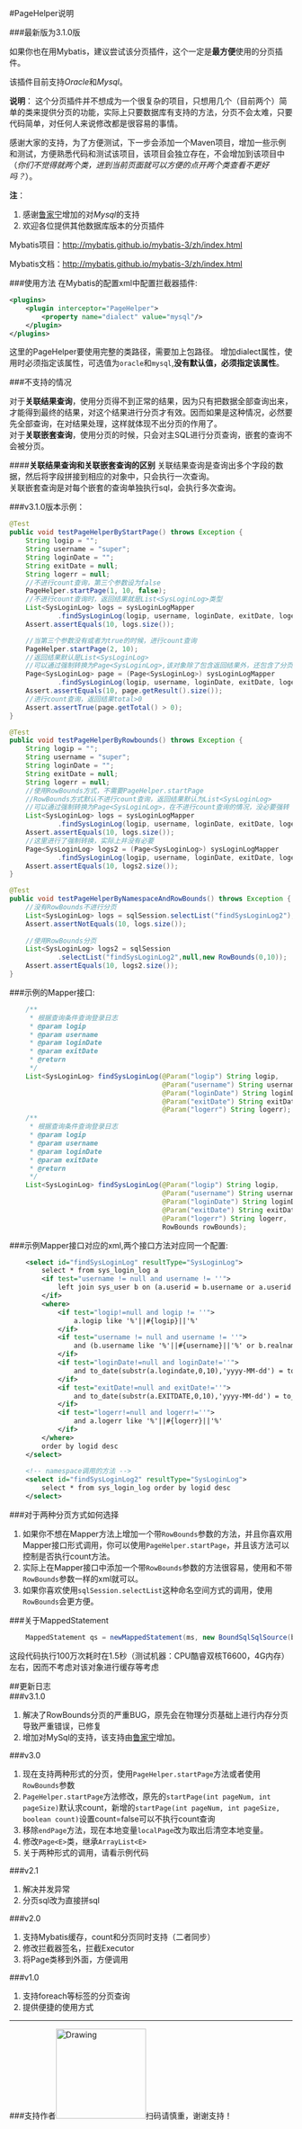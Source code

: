#PageHelper说明  

###最新版为3.1.0版  

如果你也在用Mybatis，建议尝试该分页插件，这个一定是<b>最方便</b>使用的分页插件。  

该插件目前支持<i>Oracle</i>和<i>Mysql</i>。  

**说明**：
这个分页插件并不想成为一个很复杂的项目，只想用几个（目前两个）简单的类来提供分页的功能，实际上只要数据库有支持的方法，分页不会太难，只要代码简单，对任何人来说修改都是很容易的事情。  

感谢大家的支持，为了方便测试，下一步会添加一个Maven项目，增加一些示例和测试，方便熟悉代码和测试该项目，该项目会独立存在，不会增加到该项目中（<i>你们不觉得就两个类，进到当前页面就可以方便的点开两个类查看不更好吗？</i>）。

**注**：   

1. 感谢[鲁家宁][1]增加的对<i>Mysql</i>的支持   
2. 欢迎各位提供其他数据库版本的分页插件  

Mybatis项目：http://mybatis.github.io/mybatis-3/zh/index.html

Mybatis文档：http://mybatis.github.io/mybatis-3/zh/index.html

###使用方法
在Mybatis的配置xml中配置拦截器插件:    
```xml
<plugins>
	<plugin interceptor="PageHelper">
        <property name="dialect" value="mysql"/>
	</plugin>
</plugins>
```   
这里的PageHelper要使用完整的类路径，需要加上包路径。
增加dialect属性，使用时必须指定该属性，可选值为```oracle```和```mysql```,<b>没有默认值，必须指定该属性</b>。


###不支持的情况   

对于<b>关联结果查询</b>，使用分页得不到正常的结果，因为只有把数据全部查询出来，才能得到最终的结果，对这个结果进行分页才有效。因而如果是这种情况，必然要先全部查询，在对结果处理，这样就体现不出分页的作用了。   
对于<b>关联嵌套查询</b>，使用分页的时候，只会对主SQL进行分页查询，嵌套的查询不会被分页。   
   
####**关联结果查询和关联嵌套查询的区别**
关联结果查询是查询出多个字段的数据，然后将字段拼接到相应的对象中，只会执行一次查询。  
关联嵌套查询是对每个嵌套的查询单独执行sql，会执行多次查询。

###v3.1.0版本示例：
```java
@Test
public void testPageHelperByStartPage() throws Exception {
    String logip = "";
    String username = "super";
    String loginDate = "";
    String exitDate = null;
    String logerr = null;
    //不进行count查询，第三个参数设为false
    PageHelper.startPage(1, 10, false);
    //不进行count查询时，返回结果就是List<SysLoginLog>类型
    List<SysLoginLog> logs = sysLoginLogMapper
            .findSysLoginLog(logip, username, loginDate, exitDate, logerr);
    Assert.assertEquals(10, logs.size());

    //当第三个参数没有或者为true的时候，进行count查询
    PageHelper.startPage(2, 10);
    //返回结果默认是List<SysLoginLog>
    //可以通过强制转换为Page<SysLoginLog>,该对象除了包含返回结果外，还包含了分页信息
    Page<SysLoginLog> page = (Page<SysLoginLog>) sysLoginLogMapper
            .findSysLoginLog(logip, username, loginDate, exitDate, logerr);
    Assert.assertEquals(10, page.getResult().size());
    //进行count查询，返回结果total>0
    Assert.assertTrue(page.getTotal() > 0);
}

@Test
public void testPageHelperByRowbounds() throws Exception {
    String logip = "";
    String username = "super";
    String loginDate = "";
    String exitDate = null;
    String logerr = null;
    //使用RowBounds方式，不需要PageHelper.startPage
    //RowBounds方式默认不进行count查询，返回结果默认为List<SysLoginLog>
    //可以通过强制转换为Page<SysLoginLog>，在不进行count查询的情况，没必要强转
    List<SysLoginLog> logs = sysLoginLogMapper
            .findSysLoginLog(logip, username, loginDate, exitDate, logerr, new RowBounds(0, 10));
    Assert.assertEquals(10, logs.size());
    //这里进行了强制转换，实际上并没有必要
    Page<SysLoginLog> logs2 = (Page<SysLoginLog>) sysLoginLogMapper
            .findSysLoginLog(logip, username, loginDate, exitDate, logerr, new RowBounds(0, 10));
    Assert.assertEquals(10, logs2.size());
}

@Test
public void testPageHelperByNamespaceAndRowBounds() throws Exception {
    //没有RowBounds不进行分页
    List<SysLoginLog> logs = sqlSession.selectList("findSysLoginLog2");
    Assert.assertNotEquals(10, logs.size());
    
    //使用RowBounds分页
    List<SysLoginLog> logs2 = sqlSession
            .selectList("findSysLoginLog2",null,new RowBounds(0,10));
    Assert.assertEquals(10, logs2.size());
}
```
###示例的Mapper接口:  
```java
    /**
     * 根据查询条件查询登录日志
     * @param logip
     * @param username
     * @param loginDate
     * @param exitDate
     * @return
     */
    List<SysLoginLog> findSysLoginLog(@Param("logip") String logip,
                                      @Param("username") String username,
                                      @Param("loginDate") String loginDate,
                                      @Param("exitDate") String exitDate,
                                      @Param("logerr") String logerr);
    /**
     * 根据查询条件查询登录日志
     * @param logip
     * @param username
     * @param loginDate
     * @param exitDate
     * @return
     */
    List<SysLoginLog> findSysLoginLog(@Param("logip") String logip,
                                      @Param("username") String username,
                                      @Param("loginDate") String loginDate,
                                      @Param("exitDate") String exitDate,
                                      @Param("logerr") String logerr,
                                      RowBounds rowBounds);
```
    
###示例Mapper接口对应的xml,两个接口方法对应同一个配置:    
```xml
    <select id="findSysLoginLog" resultType="SysLoginLog">
        select * from sys_login_log a
        <if test="username != null and username != ''">
            left join sys_user b on (a.userid = b.username or a.userid = b.userid)
        </if>
        <where>
            <if test="logip!=null and logip != ''">
                a.logip like '%'||#{logip}||'%'
            </if>
            <if test="username != null and username != ''">
                and (b.username like '%'||#{username}||'%' or b.realname like '%'||#{username}||'%')
            </if>
            <if test="loginDate!=null and loginDate!=''">
                and to_date(substr(a.logindate,0,10),'yyyy-MM-dd') = to_date(#{loginDate},'yyyy-MM-dd')
            </if>
            <if test="exitDate!=null and exitDate!=''">
                and to_date(substr(a.EXITDATE,0,10),'yyyy-MM-dd') = to_date(#{exitDate},'yyyy-MM-dd')
            </if>
            <if test="logerr!=null and logerr!=''">
                and a.logerr like '%'||#{logerr}||'%'
            </if>
        </where>
        order by logid desc
    </select>
    
    <!-- namespace调用的方法 -->
    <select id="findSysLoginLog2" resultType="SysLoginLog">
        select * from sys_login_log order by logid desc
    </select>
```
###对于两种分页方式如何选择   

1. 如果你不想在Mapper方法上增加一个带```RowBounds```参数的方法，并且你喜欢用Mapper接口形式调用，你可以使用```PageHelper.startPage```，并且该方法可以控制是否执行count方法。
2. 实际上在Mapper接口中添加一个带```RowBounds```参数的方法很容易，使用和不带```RowBounds```参数一样的xml就可以。
3. 如果你喜欢使用```sqlSession.selectList```这种命名空间方式的调用，使用```RowBounds```会更方便。

###关于MappedStatement  
```java
    MappedStatement qs = newMappedStatement(ms, new BoundSqlSqlSource(boundSql));
```
这段代码执行100万次耗时在1.5秒（测试机器：CPU酷睿双核T6600，4G内存）左右，因而不考虑对该对象进行缓存等考虑  

##更新日志   
###v3.1.0  
1. 解决了RowBounds分页的严重BUG，原先会在物理分页基础上进行内存分页导致严重错误，已修复
2. 增加对MySql的支持，该支持由[鲁家宁][1]增加。
  
###v3.0  
1. 现在支持两种形式的分页，使用```PageHelper.startPage```方法或者使用```RowBounds```参数  
2. ```PageHelper.startPage```方法修改，原先的```startPage(int pageNum, int pageSize)```默认求count，新增的```startPage(int pageNum, int pageSize, boolean count)```设置count=false可以不执行count查询  
3. 移除```endPage```方法，现在本地变量```localPage```改为取出后清空本地变量。
4. 修改```Page<E>```类，继承```ArrayList<E>```
5. 关于两种形式的调用，请看示例代码   
    
###v2.1    
1. 解决并发异常
2. 分页sql改为直接拼sql    

###v2.0  

1. 支持Mybatis缓存，count和分页同时支持（二者同步）  
2. 修改拦截器签名，拦截Executor
3. 将Page<E>类移到外面，方便调用

###v1.0  
1. 支持foreach等标签的分页查询
2. 提供便捷的使用方式

----------
###支持作者<img src="https://tfsimg.alipay.com/images/mobilecodec/T1mShdXo4fXXXXXXXX" alt="Drawing" width="160px"/>扫码请慎重，谢谢支持！


  [1]: http://my.oschina.net/lujianing
